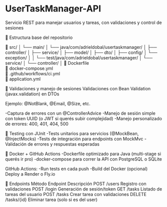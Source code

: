 # UserTaskManager-API

Servicio REST para manejar usuarios y tareas, con validaciones y control de sesiones

📁 Estructura base del repositorio

📁 src/
│ └── main/
│     └── java/com/adrieldobal/usertaskmanager/
│         ├── controller/
│         ├── service/
│         ├── model/
│         ├── dto/
│         ├── config/
│         └── exception/
│
│ └── test/java/com/adrieldobal/usertaskmanager/
│     └── service/
│     └── controller/
│
📄 Dockerfile  
📄 docker-compose.yml  
📄 .github/workflows/ci.yml  
📄 application.yml  

🔐 Validaciones y manejo de sesiones
Validaciones con Bean Validation (javax.validation) en DTOs

Ejemplo: @NotBlank, @Email, @Size, etc.

-Captura de errores con un @ControllerAdvice
-Manejo de sesión simple con token UUID (o JWT si querés subir complejidad)
-Manejo personalizado de errores: 400, 401, 404, 500

🧪 Testing con JUnit
-Tests unitarios para servicios (@MockBean, @InjectMocks)
-Tests de integración para endpoints con MockMvc
-Validación de errores y respuestas esperadas

🐳 Docker + GitHub Actions
-Dockerfile optimizado para Java (multi-stage si querés ir pro)
-docker-compose para correr la API con PostgreSQL o SQLite

GitHub Actions:
-Run tests en cada push
-Build del Docker
(opcional) Deploy a Render o Fly.io

🔗 Endpoints
Método	Endpoint	Descripción
POST	/users	    Registro con validaciones
POST	/login	    Generación de sesión/token
GET	/tasks	        Listado de tareas del usuario
POST	/tasks	    Crear tarea con validaciones
DELETE	/tasks/{id}	Eliminar tarea (solo si es del user)